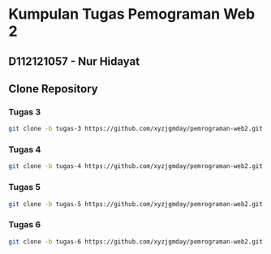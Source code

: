 # Kumpulan Tugas Pemograman Web 2

## D112121057 - Nur Hidayat
## Clone Repository 
### Tugas 3
```sh
git clone -b tugas-3 https://github.com/xyzjgmday/pemrograman-web2.git
```
### Tugas 4
```sh
git clone -b tugas-4 https://github.com/xyzjgmday/pemrograman-web2.git
```
### Tugas 5
```sh
git clone -b tugas-5 https://github.com/xyzjgmday/pemrograman-web2.git
```
### Tugas 6
```sh
git clone -b tugas-6 https://github.com/xyzjgmday/pemrograman-web2.git
```
